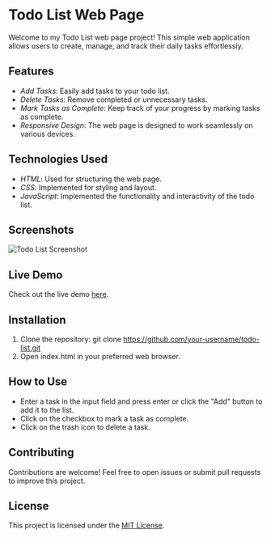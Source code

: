 # Todo List Web Page

Welcome to my Todo List web page project! This simple web application allows users to create, manage, and track their daily tasks effortlessly.

## Features

- *Add Tasks*: Easily add tasks to your todo list.
- *Delete Tasks*: Remove completed or unnecessary tasks.
- *Mark Tasks as Complete*: Keep track of your progress by marking tasks as complete.
- *Responsive Design*: The web page is designed to work seamlessly on various devices.

## Technologies Used

- *HTML*: Used for structuring the web page.
- *CSS*: Implemented for styling and layout.
- *JavaScript*: Implemented the functionality and interactivity of the todo list.

## Screenshots

![Todo List Screenshot](/screenshots/todo_list_screenshot.png)

## Live Demo

Check out the live demo [here](https://your-demo-link.com).

## Installation

1. Clone the repository: git clone https://github.com/your-username/todo-list.git
2. Open index.html in your preferred web browser.

## How to Use

- Enter a task in the input field and press enter or click the "Add" button to add it to the list.
- Click on the checkbox to mark a task as complete.
- Click on the trash icon to delete a task.

## Contributing

Contributions are welcome! Feel free to open issues or submit pull requests to improve this project.

## License

This project is licensed under the [MIT License](LICENSE).
